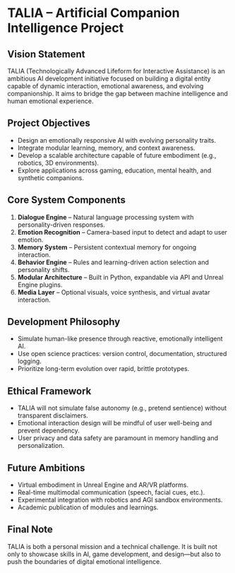 TALIA – Artificial Companion Intelligence Project
=================================================

Vision Statement
----------------
TALIA (Technologically Advanced Lifeform for Interactive Assistance) is an ambitious AI development initiative focused on building a digital entity capable of dynamic interaction, emotional awareness, and evolving companionship. It aims to bridge the gap between machine intelligence and human emotional experience.

Project Objectives
------------------
- Design an emotionally responsive AI with evolving personality traits.
- Integrate modular learning, memory, and context awareness.
- Develop a scalable architecture capable of future embodiment (e.g., robotics, 3D environments).
- Explore applications across gaming, education, mental health, and synthetic companions.

Core System Components
----------------------
1. **Dialogue Engine** – Natural language processing system with personality-driven responses.
2. **Emotion Recognition** – Camera-based input to detect and adapt to user emotion.
3. **Memory System** – Persistent contextual memory for ongoing interaction.
4. **Behavior Engine** – Rules and learning-driven action selection and personality shifts.
5. **Modular Architecture** – Built in Python, expandable via API and Unreal Engine plugins.
6. **Media Layer** – Optional visuals, voice synthesis, and virtual avatar interaction.

Development Philosophy
----------------------
- Simulate human-like presence through reactive, emotionally intelligent AI.
- Use open science practices: version control, documentation, structured logging.
- Prioritize long-term evolution over rapid, brittle prototypes.

Ethical Framework
-----------------
- TALIA will not simulate false autonomy (e.g., pretend sentience) without transparent disclaimers.
- Emotional interaction design will be mindful of user well-being and prevent dependency.
- User privacy and data safety are paramount in memory handling and personalization.

Future Ambitions
----------------
- Virtual embodiment in Unreal Engine and AR/VR platforms.
- Real-time multimodal communication (speech, facial cues, etc.).
- Experimental integration with robotics and AGI sandbox environments.
- Academic publication of modules and learnings.

Final Note
----------
TALIA is both a personal mission and a technical challenge. It is built not only to showcase skills in AI, game development, and design—but also to push the boundaries of digital emotional intelligence.

